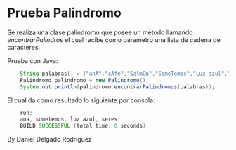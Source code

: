 # Prueba Palindromo

Se realiza una clase palindromo que posee un método llamando *encontrarPalindros* el cual recibe como parametro una lista de cadena de caracteres.

Prueba con Java:

```java
    String palabras[] = {"anA","cAfe","SalmOn","SomeTemos","Luz azul","Segovia","MiSmo","orden","Seres"};
    Palindromo palindromo = new Palindromo();
    System.out.println(palindromo.encontrarPalindromos(palabras));
```

El cual da como resultado lo siguiente por consola:

```java
    run:
    ana, sometemos, luz azul, seres, 
    BUILD SUCCESSFUL (total time: 0 seconds)
```

By Daniel Delgado Rodríguez